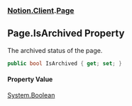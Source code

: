 ### [Notion.Client](Notion.Client.md 'Notion.Client').[Page](Notion.Client.Page.md 'Notion.Client.Page')

## Page.IsArchived Property

The archived status of the page.

```csharp
public bool IsArchived { get; set; }
```

#### Property Value
[System.Boolean](https://docs.microsoft.com/en-us/dotnet/api/System.Boolean 'System.Boolean')